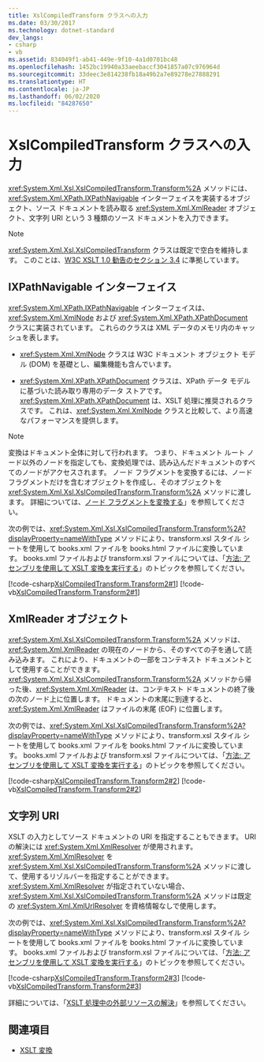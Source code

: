 ```yaml
---
title: XslCompiledTransform クラスへの入力
ms.date: 03/30/2017
ms.technology: dotnet-standard
dev_langs:
- csharp
- vb
ms.assetid: 834049f1-ab41-449e-9f10-4a1d0701bc48
ms.openlocfilehash: 1452bc19940a33aeebaccf3041857a07c976964d
ms.sourcegitcommit: 33deec3e814238fb18a49b2a7e89278e27888291
ms.translationtype: HT
ms.contentlocale: ja-JP
ms.lasthandoff: 06/02/2020
ms.locfileid: "84287650"
---
```

# <a name="inputs-to-the-xslcompiledtransform-class"></a>XslCompiledTransform クラスへの入力
<xref:System.Xml.Xsl.XslCompiledTransform.Transform%2A> メソッドには、<xref:System.Xml.XPath.IXPathNavigable> インターフェイスを実装するオブジェクト、ソース ドキュメントを読み取る <xref:System.Xml.XmlReader> オブジェクト、文字列 URI という 3 種類のソース ドキュメントを入力できます。  
  
> [!NOTE]
> <xref:System.Xml.Xsl.XslCompiledTransform> クラスは既定で空白を維持します。 このことは、[W3C XSLT 1.0 勧告のセクション 3.4](https://www.w3.org/TR/xslt.html#strip) に準拠しています。  
  
## <a name="ixpathnavigable-interface"></a>IXPathNavigable インターフェイス  
 <xref:System.Xml.XPath.IXPathNavigable> インターフェイスは、<xref:System.Xml.XmlNode> および <xref:System.Xml.XPath.XPathDocument> クラスに実装されています。 これらのクラスは XML データのメモリ内のキャッシュを表します。  
  
- <xref:System.Xml.XmlNode> クラスは W3C ドキュメント オブジェクト モデル (DOM) を基礎とし、編集機能も含んでいます。  
  
- <xref:System.Xml.XPath.XPathDocument> クラスは、XPath データ モデルに基づいた読み取り専用のデータ ストアです。 <xref:System.Xml.XPath.XPathDocument> は、XSLT 処理に推奨されるクラスです。 これは、<xref:System.Xml.XmlNode> クラスと比較して、より高速なパフォーマンスを提供します。  
  
> [!NOTE]
> 変換はドキュメント全体に対して行われます。 つまり、ドキュメント ルート ノード以外のノードを指定しても、変換処理では、読み込んだドキュメントのすべてのノードがアクセスされます。 ノード フラグメントを変換するには、ノード フラグメントだけを含むオブジェクトを作成し、そのオブジェクトを <xref:System.Xml.Xsl.XslCompiledTransform.Transform%2A> メソッドに渡します。 詳細については、[ノード フラグメントを変換する](how-to-transform-a-node-fragment.md)」を参照してください。  
  
 次の例では、<xref:System.Xml.Xsl.XslCompiledTransform.Transform%2A?displayProperty=nameWithType> メソッドにより、transform.xsl スタイル シートを使用して books.xml ファイルを books.html ファイルに変換しています。 books.xml ファイルおよび transform.xsl ファイルについては、「[方法: アセンブリを使用して XSLT 変換を実行する](how-to-perform-an-xslt-transformation-by-using-an-assembly.md)」のトピックを参照してください。  
  
 [!code-csharp[XslCompiledTransform.Transform2#1](../../../../samples/snippets/csharp/VS_Snippets_Data/XslCompiledTransform.Transform2/CS/Program.cs#1)]
 [!code-vb[XslCompiledTransform.Transform2#1](../../../../samples/snippets/visualbasic/VS_Snippets_Data/XslCompiledTransform.Transform2/VB/Module1.vb#1)]  
  
## <a name="xmlreader-object"></a>XmlReader オブジェクト  
 <xref:System.Xml.Xsl.XslCompiledTransform.Transform%2A> メソッドは、<xref:System.Xml.XmlReader> の現在のノードから、そのすべての子を通して読み込みます。 これにより、ドキュメントの一部をコンテキスト ドキュメントとして使用することができます。 <xref:System.Xml.Xsl.XslCompiledTransform.Transform%2A> メソッドから帰った後、<xref:System.Xml.XmlReader> は、コンテキスト ドキュメントの終了後の次のノード上に位置します。 ドキュメントの末尾に到達すると、<xref:System.Xml.XmlReader> はファイルの末尾 (EOF) に位置します。  
  
 次の例では、<xref:System.Xml.Xsl.XslCompiledTransform.Transform%2A?displayProperty=nameWithType> メソッドにより、transform.xsl スタイル シートを使用して books.xml ファイルを books.html ファイルに変換しています。 books.xml ファイルおよび transform.xsl ファイルについては、「[方法: アセンブリを使用して XSLT 変換を実行する](how-to-perform-an-xslt-transformation-by-using-an-assembly.md)」のトピックを参照してください。  
  
 [!code-csharp[XslCompiledTransform.Transform2#2](../../../../samples/snippets/csharp/VS_Snippets_Data/XslCompiledTransform.Transform2/CS/Program.cs#2)]
 [!code-vb[XslCompiledTransform.Transform2#2](../../../../samples/snippets/visualbasic/VS_Snippets_Data/XslCompiledTransform.Transform2/VB/Module1.vb#2)]  
  
## <a name="string-uri"></a>文字列 URI  
 XSLT の入力としてソース ドキュメントの URI を指定することもできます。 URI の解決には <xref:System.Xml.XmlResolver> が使用されます。 <xref:System.Xml.XmlResolver> を <xref:System.Xml.Xsl.XslCompiledTransform.Transform%2A> メソッドに渡して、使用するリゾルバーを指定することができます。 <xref:System.Xml.XmlResolver> が指定されていない場合、<xref:System.Xml.Xsl.XslCompiledTransform.Transform%2A> メソッドは既定の <xref:System.Xml.XmlUrlResolver> を資格情報なしで使用します。  
  
 次の例では、<xref:System.Xml.Xsl.XslCompiledTransform.Transform%2A?displayProperty=nameWithType> メソッドにより、transform.xsl スタイル シートを使用して books.xml ファイルを books.html ファイルに変換しています。 books.xml ファイルおよび transform.xsl ファイルについては、「[方法: アセンブリを使用して XSLT 変換を実行する](how-to-perform-an-xslt-transformation-by-using-an-assembly.md)」のトピックを参照してください。  
  
 [!code-csharp[XslCompiledTransform.Transform2#3](../../../../samples/snippets/csharp/VS_Snippets_Data/XslCompiledTransform.Transform2/CS/Program.cs#3)]
 [!code-vb[XslCompiledTransform.Transform2#3](../../../../samples/snippets/visualbasic/VS_Snippets_Data/XslCompiledTransform.Transform2/VB/Module1.vb#3)]  
  
 詳細については、「[XSLT 処理中の外部リソースの解決](resolving-external-resources-during-xslt-processing.md)」を参照してください。  
  
## <a name="see-also"></a>関連項目

- [XSLT 変換](xslt-transformations.md)
